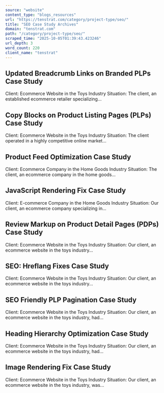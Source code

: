 ```yaml
---
source: "website"
content_type: "blogs_resources"
url: "https://tenstrat.com/category/project-type/seo/"
title: "SEO Case Study Archives"
domain: "tenstrat.com"
path: "/category/project-type/seo/"
scraped_time: "2025-10-05T01:39:43.423246"
url_depth: 3
word_count: 220
client_name: "tenstrat"
---
```


## Updated Breadcrumb Links on Branded PLPs Case Study

Client: Ecommerce Website in the Toys Industry Situation: The client, an established ecommerce retailer specializing...

## Copy Blocks on Product Listing Pages (PLPs) Case Study

Client: Ecommerce Website in the Toys Industry Situation: The client operated in a highly competitive online market...

## Product Feed Optimization Case Study

Client: Ecommerce Company in the Home Goods Industry Situation: The client, an ecommerce company in the home goods...

## JavaScript Rendering Fix Case Study

Client: E-commerce Company in the Home Goods Industry Situation: Our client, an ecommerce company specializing in...

## Review Markup on Product Detail Pages (PDPs) Case Study

Client: Ecommerce Website in the Toys Industry Situation: Our client, an ecommerce website in the toys industry...

## SEO: Hreflang Fixes Case Study

Client: Ecommerce Website in the Toys Industry Situation: Our client, an ecommerce website in the toys industry...

## SEO Friendly PLP Pagination Case Study

Client: Ecommerce Website in the Toys Industry Situation: Our client, an ecommerce website in the toys industry, had...

## Heading Hierarchy Optimization Case Study

Client: Ecommerce Website in the Toys Industry Situation: Our client, an ecommerce website in the toys industry, had...

## Image Rendering Fix Case Study

Client: Ecommerce Website in the Toys Industry Situation: Our client, an ecommerce website in the toys industry, was...